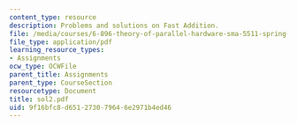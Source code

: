 ```yaml
---
content_type: resource
description: Problems and solutions on Fast Addition.
file: /media/courses/6-896-theory-of-parallel-hardware-sma-5511-spring-2004/9f16bfc8d651273079646e2971b4ed46_sol2.pdf
file_type: application/pdf
learning_resource_types:
- Assignments
ocw_type: OCWFile
parent_title: Assignments
parent_type: CourseSection
resourcetype: Document
title: sol2.pdf
uid: 9f16bfc8-d651-2730-7964-6e2971b4ed46
---
```

